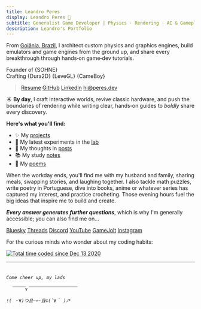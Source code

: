 ```yaml
---
title: Leandro Peres
display: Leandro Peres 🖖
subtitle: Generalist Game Developer | Physics · Rendering · AI & Gameplay
description: Leandro's Portfolio
---
```


From [Goiânia, Brazil](https://en.wikipedia.org/wiki/Goi%C3%A2nia), I architect custom physics and graphics engines, build emulators and game engines from the ground up, and share every breakthrough through hands‑on game‑dev tutorials.

Founder of {SOHNE}<br/>
Crafting {Dura2D} {LeveGL} {CameBoy}

> <p flex="~ gap-3 wrap" class="mt--2!">
>   <a href="https://resume.peres.dev" target="_blank"><span op75 i-ri-file-pdf-2-line /> Resume</a>
>   <a href="https://github.com/zschzen" target="_blank"><span op75 i-simple-icons-github /> GitHub</a>
>   <a href="https://linkedin.com/in/leandroperes" target="_blank"><span op75 i-simple-icons-linkedin /> LinkedIn</a>
>   <a href="mailto:hi@peres.dev" target="_blank"><span op75 i-ri-mail-line /> hi@peres.dev</a>
> </p>

☀️ **By day**, I craft interactive worlds, revive classic hardware, and push the boundaries of rendering while writing clear, hands‑on guides to _boldly_ share every discovery.

**Here's what you'll find:**

- ✨ My [projects](/projects)
- 🧪 My latest experiments in the [lab](/lab)
- 📝 My thoughts in [posts](/posts)
- 📚 My study [notes](/notes)
- 🎨 My [poems](/poems)

When the workday ends, you'll find me with my husband and family, sharing meals, swapping stories, and laughing together. I also tackle math puzzles, write poetry in Portuguese, dive into books, anime or whatever series has captured my interest, and practice crocheting. Those evening hours fuel the big ideas that inspire me to build and create.

<PhotoGallery
  :photo-names="[
    'p-2025-06-30-11-34-50-389-1',
    'p-2025-06-30-11-34-50-395-1',
    'p-2025-06-30-11-34-50-395-2',
    'p-2025-06-30-11-36-12-896-1',
    'p-2025-06-30-11-34-50-388-1'
  ]"
/>

**_Every answer generates further questions_**, which is why I'm generally accessible; you can also find me on…

<p flex="~ gap-3 wrap" class="mt--2!">
  <a href="https://bsky.app/profile/peres.dev" target="_blank"><span op75 i-ri-bluesky-fill /> Bluesky</a>
  <a href="https://www.threads.net/@peres.dev" target="_blank"><span op75 i-ri-threads-line /> Threads</a>
  <a href="https://chat.peres.dev" target="_blank"><span op75 i-simple-icons-discord /> Discord</a>
  <a href="https://www.youtube.com/@Leandero" target="_blank"><span op75 i-simple-icons-youtube /> YouTube</a>
  <a href="https://gamejolt.com/@SOHNE" target="_blank"><span i-simple-icons-gamejolt /> GameJolt</a>
  <a href="https://www.instagram.com/peres.dev" target="_blank"><span op75 i-simple-icons-instagram /> Instagram</a>
</p>

For the curious minds who wonder about my coding habits:

<a href="https://wakatime.com/@4dc0c3b5-1e64-4d6a-84b4-a6cd17b7cdac" class="inline-block! w-fit! h-fit! border-b-0! my--9!" target="_blank">
    <img src="https://wakatime.com/badge/user/4dc0c3b5-1e64-4d6a-84b4-a6cd17b7cdac.svg" alt="Total time coded since Dec 13 2020" />
</a>

---

<h6><code class="bg-transparent! leading-none">
Come cheer up, my lads<br/>
  ￣￣￣∨￣￣￣￣￣￣￣￣￣￣￣<br/>
!( ・∀)つ且~≁~且⊂(´∀｀ )ﾉ*
</code></h6>
